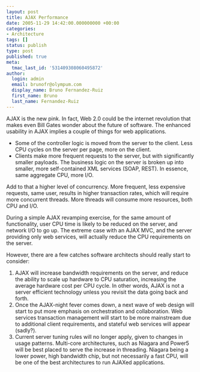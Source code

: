 ```yaml
---
layout: post
title: AJAX Performance
date: 2005-11-29 14:42:00.000000000 +00:00
categories:
- Architecture
tags: []
status: publish
type: post
published: true
meta:
  tmac_last_id: '531409308060495872'
author:
  login: admin
  email: brunofr@olympum.com
  display_name: Bruno Fernandez-Ruiz
  first_name: Bruno
  last_name: Fernandez-Ruiz
---
```


AJAX is the new pink. In fact, Web 2.0 could be the internet revolution that makes even Bill Gates wonder about the future of software. The enhanced usability in AJAX implies a couple of things for web applications.

<ul>
<li>Some of the controller logic is moved from the server to the client. Less CPU cycles on the server per page, more on the client.</li>
<li>Clients make more frequent requests to the server, but with significantly smaller payloads.  The business logic on the server is broken up into smaller, more self-contained XML services (SOAP, REST). In essence, same aggregate CPU, more I/O.</li>
</ul>
<p>Add to that a higher level of concurrency. More frequent, less expensive requests, same user, results in higher transaction rates, which will require more concurrent threads. More threads will consume more resources, both CPU and I/O.</p>
<p>During a simple AJAX revamping exercise, for the same amount of functionality, user CPU time is likely to be reduced on the server, and network I/O to go up. The extreme case with an AJAX MVC, and the server providing only web services, will actually reduce the CPU requirements on the server.</p>
<p>However, there are a few catches software architects should really start to consider:</p>
<ol>
<li>AJAX will increase bandwidth requirements on the server, and reduce the ability to scale up hardware to CPU saturation, increasing the average hardware cost per CPU cycle. In other words, AJAX is not a server efficient technology unless you revisit the data going back and forth.</li>
<li>Once the AJAX-night fever comes down, a next wave of web design will start to put more emphasis on orchestration and collaboration. Web services transaction management will start to be more mainstream due to additional client requirements, and stateful web services will appear (sadly?).</li>
<li>Current server tuning rules will no longer apply, given to changes in usage patterns. Multi-core architectures, such as Niagara and Power5 will be best placed to serve the increase in threading. Niagara being a lower power, high bandwidth chip, but not necessarily a fast CPU, will be one of the best architectures to run AJAXed applications.</li>
</ol>
